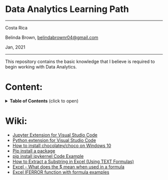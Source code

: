 # Data Analytics Learning Path

----------

Costa Rica

Belinda Brown, belindabrownr04@gmail.com

Jan, 2021

----------

This repository contains the basic knowledge that I believe is required to begin working with Data Analytics.

# Content:

<details>
<summary><b>Table of Contents</b> (click to open)</summary>
<!-- MarkdownTOC -->

0. [Analysis Score for Binary Classification Evaluation used in Materials States](https://github.com/brown9804/DAF_path/tree/main/0_materials_states_binary_classification)
1. [Real Time Currency Conversion Branching Classification](https://github.com/brown9804/DAF_path/tree/main/1_rt_curr_conver_branch_classification)
2. [Data Wrangling used for College Grades e.g](https://github.com/brown9804/DAF_path/tree/main/2_data_wrangling_college_grades_e.g)

<!-- /MarkdownTOC -->
</details>

# Wiki:
- [Jupyter Extension for Visual Studio Code](https://marketplace.visualstudio.com/items?itemName=ms-toolsai.jupyter)
- [Python extension for Visual Studio Code](https://github.com/microsoft/vscode-python/blob/main/README.md)
- [How to install chocolatey/choco on Windows 10](https://jcutrer.com/windows/install-chocolatey-choco-windows10)
- [Pip install a package](https://pypi.org/project/pandas/)
- [pip install ipykernel Code Example](https://www.codegrepper.com/code-examples/shell/pip+install+ipykernel)
- [How to Extract a Substring in Excel (Using TEXT Formulas)](https://trumpexcel.com/extract-a-substring-in-excel/)
- [Excel - What does the $ mean when used in a formula](https://www.excelforum.com/excel-general/550431-what-does-the-mean-when-used-in-a-formula-please-g-or-3-a.html)
- [Excel IFERROR function with formula examples](https://www.ablebits.com/office-addins-blog/excel-iferror-function-formula-examples/#:~:text=The%20IFERROR%20function%20in%20Excel,the%20result%20of%20the%20formula.&text=Where%3A,what%20to%20check%20for%20errors.)
